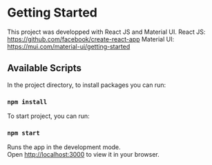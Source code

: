 # Getting Started

This project was developped with React JS and Material UI. 
React JS: https://github.com/facebook/create-react-app
Material UI: https://mui.com/material-ui/getting-started

## Available Scripts

In the project directory, to install packages you can run:

### `npm install`

To start project, you can run:

### `npm start`

Runs the app in the development mode.\
Open [http://localhost:3000](http://localhost:3000) to view it in your browser.
